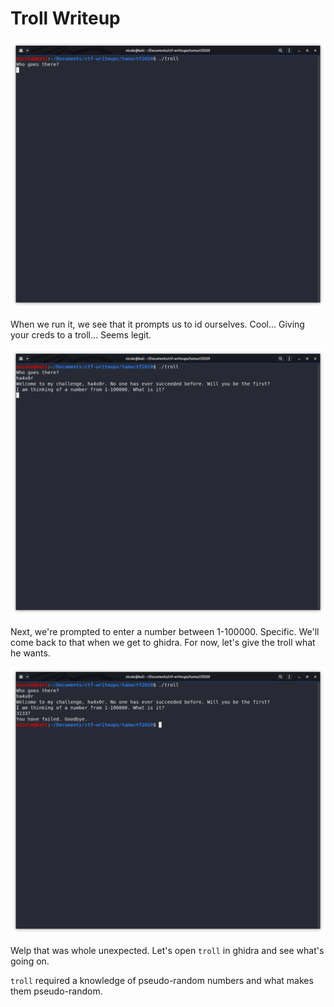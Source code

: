 # Troll Writeup

![troll-init.png](./images/troll-init.png)

When we run it, we see that it prompts us to id ourselves. Cool... Giving your creds to a troll... Seems legit.

![troll-number-prompt.png](./images/troll-number-prompt.png)

Next, we're prompted to enter a number between 1-100000. Specific. We'll come back to that when we get to ghidra. For now, let's give the troll what he wants.

![troll-number-prompt.png](./images/troll-fail.png)

Welp that was whole unexpected. Let's open ```troll``` in ghidra and see what's going on.

```troll``` required a knowledge of pseudo-random numbers and what makes them pseudo-random.
